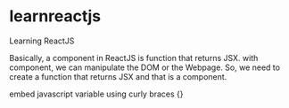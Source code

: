 # learnreactjs
Learning ReactJS

Basically, a component in ReactJS is function that returns JSX. with component, we can manipulate the DOM or the Webpage. So, we need to create a function that returns JSX and that is a component.

embed javascript variable using curly braces {}
